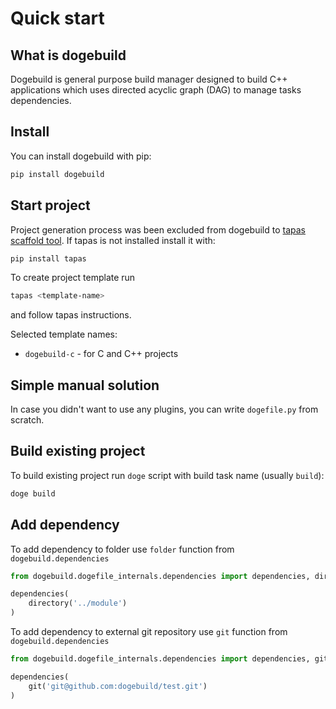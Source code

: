 # Quick start

## What is dogebuild

Dogebuild is general purpose build manager designed to build C++ applications which uses
directed acyclic graph (DAG) to manage tasks dependencies.

## Install

You can install dogebuild with pip:
```sh
pip install dogebuild
```

## Start project

Project generation process was been excluded from dogebuild to [tapas scaffold tool]().
If tapas is not installed install it with:

```sh
pip install tapas
```

To create project template run

```sh
tapas <template-name>
```

and follow tapas instructions.

Selected template names:
- `dogebuild-c` - for C and C++ projects

## Simple manual solution

In case you didn't want to use any plugins, you can write `dogefile.py` from scratch.


## Build existing project

To build existing project run `doge` script with build task name (usually `build`):
```sh
doge build
```

## Add dependency

To add dependency to folder use `folder` function from `dogebuild.dependencies`

```python
from dogebuild.dogefile_internals.dependencies import dependencies, directory

dependencies(
    directory('../module')
)
```

To add dependency to external git repository use `git` function from `dogebuild.dependencies`

```python
from dogebuild.dogefile_internals.dependencies import dependencies, git

dependencies(
    git('git@github.com:dogebuild/test.git')
)
```
